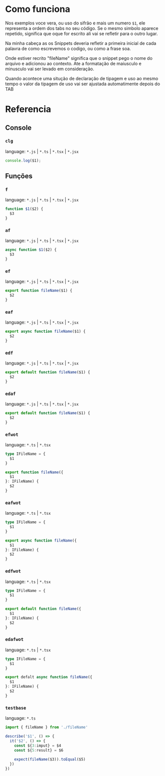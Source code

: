 
# Como funciona 
Nos exemplos voce vera, ou uso do sifrão e mais um numero `$1`, ele representa a ordem dos tabs no seu código. Se o mesmo simbolo aparece repetido, significa que oque for escrito ali vai se refletir para o outro lugar.

Na minha cabeça as os Snippets deveria refletir a primeira inicial de cada palavra de como escrevemos o codigo, ou como a frase soa.

Onde estiver recrito "fileName" significa que o snippet pego o nome do arquivo e adicionou ao contexto. Ate a formatação de maiusculo e minusculo vai ser levado em consideração.

Quando acontece uma situção de declaração de tipagem e uso ao mesmo tempo o valor da tipagem de uso vai ser ajustada automatimente depois do TAB

# Referencia 


## Console

### ``clg`` 
language: ``*.js`` | ``*.ts`` | ``*.tsx`` | ``*.jsx``

```js
console.log($1);
```

## Funções 

### ``f``
language: ``*.js`` | ``*.ts`` | ``*.tsx`` | ``*.jsx``
```ts
function $1($2) {
  $3
}
```

### ``af``
language: ``*.js`` | ``*.ts`` | ``*.tsx`` | ``*.jsx``
```ts
async function $1($2) {
  $3
}
```

### ``ef``
language: ``*.js`` | ``*.ts`` | ``*.tsx`` | ``*.jsx``
```ts
export function fileName($1) {
  $2    
}

```

### ``eaf``
language: ``*.js`` | ``*.ts`` | ``*.tsx`` | ``*.jsx``
```ts
export async function fileName($1) {
  $2    
}
```

### ``edf``
language: ``*.js`` | ``*.ts`` | ``*.tsx`` | ``*.jsx``
```ts
export default function fileName($1) {
  $2    
}
```

### ``edaf``
language: ``*.js`` | ``*.ts`` | ``*.tsx`` | ``*.jsx``
```ts
export default function fileName($1) {
  $2    
}
```

### ``efwot``
language: ``*.ts`` | ``*.tsx``
```ts
type IFileName = {
  $1  
}

export function fileName({
  $1
}: IFileName) {
  $2
}
```

### ``eafwot``
language: ``*.ts`` | ``*.tsx``
```ts
type IFileName = {
  $1  
}

export async function fileName({
  $1
}: IFileName) {
  $2
}
```

### ``edfwot``
language: ``*.ts`` | ``*.tsx``
```ts
type IFileName = {
  $1  
}

export default function fileName({
  $1
}: IFileName) {
  $2
}
```

### ``edafwot``
language: ``*.ts`` | ``*.tsx`` 
```ts
type IFileName = {
  $1
}

export defalt async function fileName({
  $1
}: IFileName) {
  $2
}

```

### ``testbase``
language: ``*.ts``  
```ts
import { fileName } from './fileName'

describe('$1', () => {
  it('$2', () => {
    const ${3:imput} = $4 
    const ${5:result} = $6
    
    expect(fileName($3)).toEqual($5)
  })
})

```